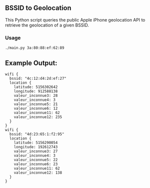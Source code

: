 
## BSSID to Geolocation

This Python script queries the public Apple iPhone geolocation API to retrieve the geolocation of a given BSSID.

### Usage
```
./main.py 3a:80:88:ef:62:89
```

## Example Output: 
```
wifi {
  bssid: "4c:12:d4:2d:ef:27"
  location {
    latitude: 5156302642
    longitude: 912588138
    valeur_inconnue3: 28
    valeur_inconnue4: 3
    valeur_inconnue5: 21
    valeur_inconnue6: 12
    valeur_inconnue11: 62
    valeur_inconnue12: 235
  }
}
wifi {
  bssid: "4d:23:65:1:f2:95"
  location {
    latitude: 5156290054
    longitude: 192612743
    valeur_inconnue3: 27
    valeur_inconnue4: 3
    valeur_inconnue5: 22
    valeur_inconnue6: 23
    valeur_inconnue11: 62
    valeur_inconnue12: 138
  }
}
```
